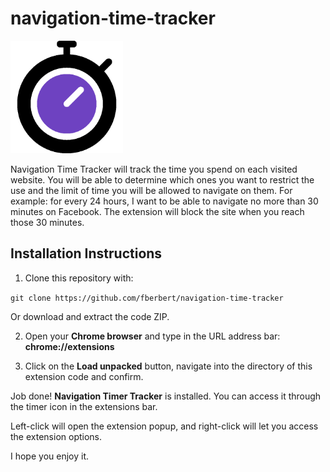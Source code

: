 # navigation-time-tracker

<img src="icon.png" width="180" height="180">

Navigation Time Tracker will track the time you spend on each visited website. You will be able to determine which ones you want to restrict the use and the limit of time you will be allowed to navigate on them. For example: for every 24 hours, I want to be able to navigate no more than 30 minutes on Facebook. The extension will block the site when you reach those 30 minutes. 

## Installation Instructions

1. Clone this repository with:

`git clone https://github.com/fberbert/navigation-time-tracker`

Or download and extract the code ZIP.

2. Open your **Chrome browser** and type in the URL address bar: **chrome://extensions**

3. Click on the **Load unpacked** button, navigate into the directory of this extension code and confirm.

Job done! **Navigation Timer Tracker** is installed. You can access it through the timer icon in the extensions bar. 

Left-click will open the extension popup, and right-click will let you access the extension options.

I hope you enjoy it.

